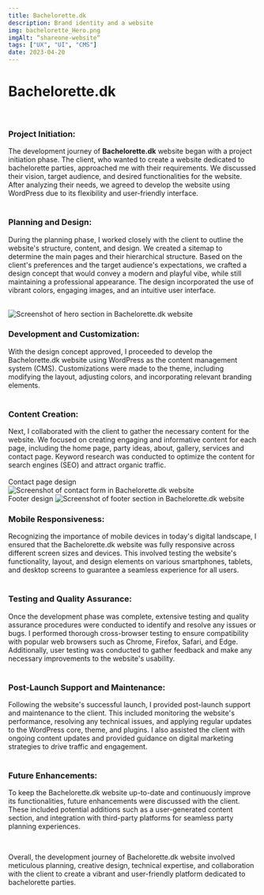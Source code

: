 ```yaml
---
title: Bachelorette.dk
description: Brand identity and a website
img: bachelorette_Hero.png
imgAlt: “shareone-website“
tags: ["UX", "UI", "CMS"]
date: 2023-04-20
---
```


# Bachelorette.dk
<br>



### Project Initiation:

The development journey of <strong>[Bachelorette.dk](https://bachelorette.dk/)</strong> website began with a project initiation phase. The client, who wanted to create a website dedicated to bachelorette parties, approached me with their requirements. We discussed their vision, target audience, and desired functionalities for the website. After analyzing their needs, we agreed to develop the website using WordPress due to its flexibility and user-friendly interface.
<br>
<br>

### Planning and Design:
During the planning phase, I worked closely with the client to outline the website's structure, content, and design. We created a sitemap to determine the main pages and their hierarchical structure. Based on the client's preferences and the target audience's expectations, we crafted a design concept that would convey a modern and playful vibe, while still maintaining a professional appearance. The design incorporated the use of vibrant colors, engaging images, and an intuitive user interface.
<br>
<br>

![Screenshot of hero section in Bachelorette.dk website](/img/bachelorette_Hero.png)<br>
### Development and Customization:
With the design concept approved, I proceeded to develop the Bachelorette.dk website using WordPress as the content management system (CMS). Customizations were made to the theme, including modifying the layout, adjusting colors, and incorporating relevant branding elements.<br><br>

### Content Creation:
Next, I collaborated with the client to gather the necessary content for the website. We focused on creating engaging and informative content for each page, including the home page, party ideas, about, gallery, services and contact page. Keyword research was conducted to optimize the content for search engines (SEO) and attract organic traffic.<br><br>
Contact page design
![Screenshot of contact form in Bachelorette.dk website](/img/bachelorette_contact.png)<br>
Footer design
![Screenshot of footer section in Bachelorette.dk website](/img/bachelorette_footer.png)<br>
### Mobile Responsiveness:
Recognizing the importance of mobile devices in today's digital landscape, I ensured that the Bachelorette.dk website was fully responsive across different screen sizes and devices. This involved testing the website's functionality, layout, and design elements on various smartphones, tablets, and desktop screens to guarantee a seamless experience for all users.<br><br>

### Testing and Quality Assurance:
Once the development phase was complete, extensive testing and quality assurance procedures were conducted to identify and resolve any issues or bugs. I performed thorough cross-browser testing to ensure compatibility with popular web browsers such as Chrome, Firefox, Safari, and Edge. Additionally, user testing was conducted to gather feedback and make any necessary improvements to the website's usability.<br><br>

### Post-Launch Support and Maintenance:
Following the website's successful launch, I provided post-launch support and maintenance to the client. This included monitoring the website's performance, resolving any technical issues, and applying regular updates to the WordPress core, theme, and plugins. I also assisted the client with ongoing content updates and provided guidance on digital marketing strategies to drive traffic and engagement.<br><br>

### Future Enhancements:
To keep the Bachelorette.dk website up-to-date and continuously improve its functionalities, future enhancements were discussed with the client. These included potential additions such as a user-generated content section, and integration with third-party platforms for seamless party planning experiences.

<br>

Overall, the development journey of Bachelorette.dk website involved meticulous planning, creative design, technical expertise, and collaboration with the client to create a vibrant and user-friendly platform dedicated to bachelorette parties.
<br><br>
<style scoped>
    a {
        text-decoration: none;
    }
</style>
